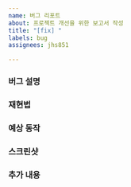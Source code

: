 ```yaml
---
name: 버그 리포트
about: 프로젝트 개선을 위한 보고서 작성
title: "[fix] "
labels: bug
assignees: jhs851

---
```


### 버그 설명
<!--버그에 대한 설명을 남겨주세요-->

### 재현법
<!--
재현을 위한 방법을 남겨주세요:
1. Go to '...'
2. Click on '....'
3. Scroll down to '....'
4. See error
-->

### 예상 동작
<!--예상한 내용에 대한 명확하고 간결한 설명을 남겨주세요-->

### 스크린샷
<!--만약 문제를 설명하는 데 도움이 되는 스크린샷이 있다면 남겨주세요-->

### 추가 내용
<!--추가적으로 덧붙일 내용을 남겨주세요-->
